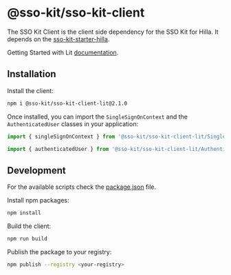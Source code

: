 # @sso-kit/sso-kit-client

The SSO Kit Client is the client side dependency for the SSO Kit for Hilla. It depends on the [sso-kit-starter-hilla](https://github.com/vaadin/sso-kit/tree/main/sso-kit-starter-hilla).

Getting Started with Lit [documentation](https://hilla.dev/docs/lit/acceleration-kits/sso-kit/getting-started/#frontend).

## Installation

Install the client:

```sh
npm i @sso-kit/sso-kit-client-lit@2.1.0
```

Once installed, you can import the `SingleSignOnContext` and the `AuthenticatedUser` classes in your application:

```js
import { singleSignOnContext } from '@sso-kit/sso-kit-client-lit/SingleSignOnContext.js';

import { authenticatedUser } from '@sso-kit/sso-kit-client-lit/AuthenticatedUser.js';
```

## Development

For the available scripts check the [package.json](./package.json) file.

Install npm packages:

```sh
npm install
```

Build the client:

```sh
npm run build
```

Publish the package to your registry:

```sh
npm publish --registry <your-registry>
```
